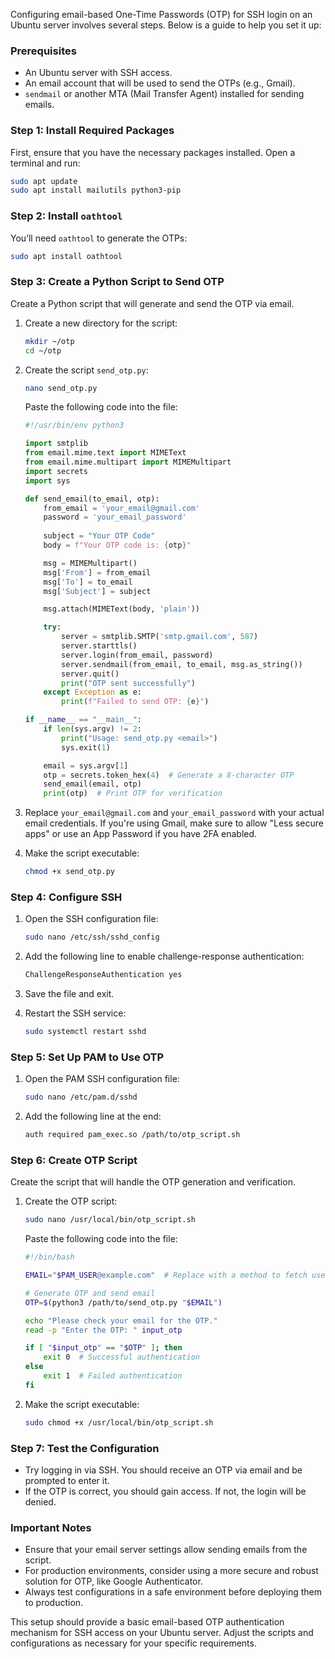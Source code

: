 Configuring email-based One-Time Passwords (OTP) for SSH login on an Ubuntu server involves several steps. Below is a guide to help you set it up:

### Prerequisites
- An Ubuntu server with SSH access.
- An email account that will be used to send the OTPs (e.g., Gmail).
- `sendmail` or another MTA (Mail Transfer Agent) installed for sending emails.

### Step 1: Install Required Packages
First, ensure that you have the necessary packages installed. Open a terminal and run:

```bash
sudo apt update
sudo apt install mailutils python3-pip
```

### Step 2: Install `oathtool`
You’ll need `oathtool` to generate the OTPs:

```bash
sudo apt install oathtool
```

### Step 3: Create a Python Script to Send OTP
Create a Python script that will generate and send the OTP via email.

1. Create a new directory for the script:

   ```bash
   mkdir ~/otp
   cd ~/otp
   ```

2. Create the script `send_otp.py`:

   ```bash
   nano send_otp.py
   ```

   Paste the following code into the file:

   ```python
   #!/usr/bin/env python3

   import smtplib
   from email.mime.text import MIMEText
   from email.mime.multipart import MIMEMultipart
   import secrets
   import sys

   def send_email(to_email, otp):
       from_email = 'your_email@gmail.com'
       password = 'your_email_password'
       
       subject = "Your OTP Code"
       body = f"Your OTP code is: {otp}"

       msg = MIMEMultipart()
       msg['From'] = from_email
       msg['To'] = to_email
       msg['Subject'] = subject

       msg.attach(MIMEText(body, 'plain'))

       try:
           server = smtplib.SMTP('smtp.gmail.com', 587)
           server.starttls()
           server.login(from_email, password)
           server.sendmail(from_email, to_email, msg.as_string())
           server.quit()
           print("OTP sent successfully")
       except Exception as e:
           print(f"Failed to send OTP: {e}")

   if __name__ == "__main__":
       if len(sys.argv) != 2:
           print("Usage: send_otp.py <email>")
           sys.exit(1)

       email = sys.argv[1]
       otp = secrets.token_hex(4)  # Generate a 8-character OTP
       send_email(email, otp)
       print(otp)  # Print OTP for verification
   ```

3. Replace `your_email@gmail.com` and `your_email_password` with your actual email credentials. If you're using Gmail, make sure to allow "Less secure apps" or use an App Password if you have 2FA enabled.

4. Make the script executable:

   ```bash
   chmod +x send_otp.py
   ```

### Step 4: Configure SSH
1. Open the SSH configuration file:

   ```bash
   sudo nano /etc/ssh/sshd_config
   ```

2. Add the following line to enable challenge-response authentication:

   ```bash
   ChallengeResponseAuthentication yes
   ```

3. Save the file and exit.

4. Restart the SSH service:

   ```bash
   sudo systemctl restart sshd
   ```

### Step 5: Set Up PAM to Use OTP
1. Open the PAM SSH configuration file:

   ```bash
   sudo nano /etc/pam.d/sshd
   ```

2. Add the following line at the end:

   ```bash
   auth required pam_exec.so /path/to/otp_script.sh
   ```

### Step 6: Create OTP Script
Create the script that will handle the OTP generation and verification.

1. Create the OTP script:

   ```bash
   sudo nano /usr/local/bin/otp_script.sh
   ```

   Paste the following code into the file:

   ```bash
   #!/bin/bash

   EMAIL="$PAM_USER@example.com"  # Replace with a method to fetch user email

   # Generate OTP and send email
   OTP=$(python3 /path/to/send_otp.py "$EMAIL")

   echo "Please check your email for the OTP."
   read -p "Enter the OTP: " input_otp

   if [ "$input_otp" == "$OTP" ]; then
       exit 0  # Successful authentication
   else
       exit 1  # Failed authentication
   fi
   ```

2. Make the script executable:

   ```bash
   sudo chmod +x /usr/local/bin/otp_script.sh
   ```

### Step 7: Test the Configuration
- Try logging in via SSH. You should receive an OTP via email and be prompted to enter it.
- If the OTP is correct, you should gain access. If not, the login will be denied.

### Important Notes
- Ensure that your email server settings allow sending emails from the script.
- For production environments, consider using a more secure and robust solution for OTP, like Google Authenticator.
- Always test configurations in a safe environment before deploying them to production.

This setup should provide a basic email-based OTP authentication mechanism for SSH access on your Ubuntu server. Adjust the scripts and configurations as necessary for your specific requirements.

